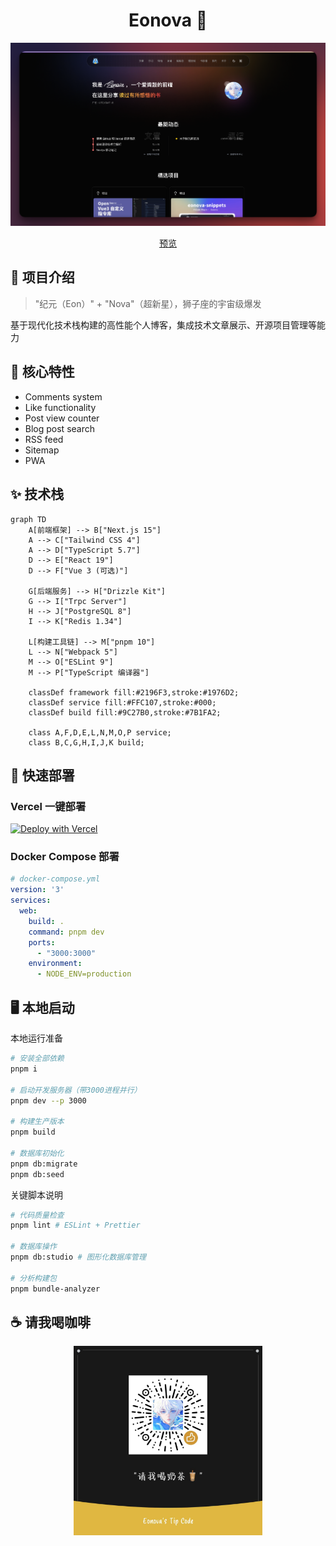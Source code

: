 <h1 align="center"> Eonova 💠</h1>

![预览](./public//images/preview.png)

<div align="center">
  <a href="https://eonova.me">预览</a>
</div>

## 🎉 项目介绍

> "纪元（Eon）" + "Nova"（超新星），狮子座的宇宙级爆发

基于现代化技术栈构建的高性能个人博客，集成技术文章展示、开源项目管理等能力

## 🌌 核心特性

- Comments system
- Like functionality
- Post view counter
- Blog post search
- RSS feed
- Sitemap
- PWA

## ✨ 技术栈

```mermaid
graph TD
    A[前端框架] --> B["Next.js 15"]
    A --> C["Tailwind CSS 4"]
    A --> D["TypeScript 5.7"]
    D --> E["React 19"]
    D --> F["Vue 3 (可选)"]
    
    G[后端服务] --> H["Drizzle Kit"]
    G --> I["Trpc Server"]
    H --> J["PostgreSQL 8"]
    I --> K["Redis 1.34"]
    
    L[构建工具链] --> M["pnpm 10"]
    L --> N["Webpack 5"]
    M --> O["ESLint 9"]
    M --> P["TypeScript 编译器"]
    
    classDef framework fill:#2196F3,stroke:#1976D2;
    classDef service fill:#FFC107,stroke:#000;
    classDef build fill:#9C27B0,stroke:#7B1FA2;
    
    class A,F,D,E,L,N,M,O,P service;
    class B,C,G,H,I,J,K build;
```

## 🚀 快速部署

### Vercel 一键部署

[![Deploy with Vercel](https://vercel.com/button)](https://vercel.com/new/clone?repository-url=[https%3A%2F%2Fgithub.com%2Fhamster1963%2Fnextme&env=SITE_URL,SITE_AUTHOR](https://github.com/eonova/eonova.me))

### Docker Compose 部署

```yml
# docker-compose.yml
version: '3'
services:
  web:
    build: .
    command: pnpm dev
    ports:
      - "3000:3000"
    environment:
      - NODE_ENV=production
```

## 🖥️ 本地启动

本地运行准备

```bash
# 安装全部依赖
pnpm i

# 启动开发服务器（带3000进程并行）
pnpm dev --p 3000

# 构建生产版本
pnpm build

# 数据库初始化
pnpm db:migrate
pnpm db:seed
```

关键脚本说明

```bash
# 代码质量检查
pnpm lint # ESLint + Prettier

# 数据库操作
pnpm db:studio # 图形化数据库管理

# 分析构建包
pnpm bundle-analyzer
```

## ☕️ 请我喝咖啡

<div align="center">
  <img src="./public//images/admire.jpg" alt="赞赏码" width="60%"/>
</div>
